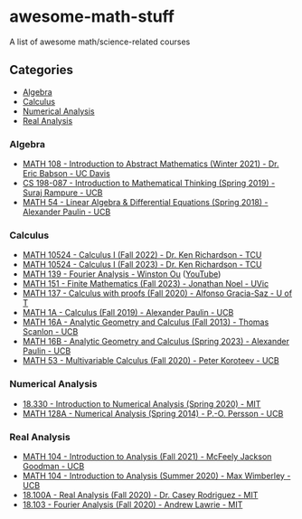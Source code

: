 # awesome-math-stuff
A list of awesome math/science-related courses

## Categories
 - [Algebra](#algebra)
 - [Calculus](#calculus)
 - [Numerical Analysis](#numerical-analysis)
 - [Real Analysis](#real-analysis)

### Algebra

 - [MATH 108 - Introduction to Abstract Mathematics (Winter 2021) - Dr. Eric Babson - UC Davis](https://www.math.ucdavis.edu/~babson/MAT108/index_108-W21.html)
 - [CS 198-087 - Introduction to Mathematical Thinking (Spring 2019) - Suraj Rampure - UCB](https://imt-decal.org/)
 - [MATH 54 - Linear Algebra & Differential Equations (Spring 2018) - Alexander Paulin - UCB](https://math.berkeley.edu/~apaulin/54_001(Spring2018).html)

### Calculus

 - [MATH 10524 - Calculus I (Fall 2022) - Dr. Ken Richardson - TCU](https://faculty.tcu.edu/richardson/2022F_calc1/)
 - [MATH 10524 - Calculus I (Fall 2023) - Dr. Ken Richardson - TCU](https://faculty.tcu.edu/richardson/2023F_calc1/)
 - [MATH 139 - Fourier Analysis - Winston Ou](https://drive.google.com/file/d/1f1pp1QkF0BqqLELBrKyk69X0ofd3SjdR/view) ([YouTube](https://www.youtube.com/playlist?list=PLun8-Z_lTkC5KUsw0dO2SBkdwdEVKqcP5))
 - [MATH 151 - Finite Mathematics (Fall 2023) - Jonathan Noel - UVic](https://www.youtube.com/playlist?list=PLtxJg53s2o0Mk87lsAQyx9ObyJN6O6jfH)
 - [MATH 137 - Calculus with proofs (Fall 2020) - Alfonso Gracia-Saz - U of T](https://www.math.utoronto.ca/alfonso/137/137.html?videos)
 - [MATH 1A - Calculus (Fall 2019) - Alexander Paulin - UCB](https://math.berkeley.edu/~apaulin/1A_001%20(Fall%202019).html)
 - [MATH 16A - Analytic Geometry and Calculus (Fall 2013) - Thomas Scanlon - UCB](https://archive.org/details/ucberkeley-webcast-PL-XXv-cvA_iCCCqDD9uTufr5I3Xtr3szk?sort=title)
 - [MATH 16B - Analytic Geometry and Calculus (Spring 2023) - Alexander Paulin - UCB](https://math.berkeley.edu/~apaulin/16B%20(Spring%202023).html)
 - [MATH 53 - Multivariable Calculus (Fall 2020) - Peter Koroteev - UCB](https://math.berkeley.edu/~pkoroteev/math53.html)

### Numerical Analysis

 - [18.330 - Introduction to Numerical Analysis (Spring 2020) - MIT](https://github.com/PKUFlyingPig/MIT18.330/tree/spring20)
 - [MATH 128A - Numerical Analysis (Spring 2014) - P.-O. Persson - UCB](http://persson.berkeley.edu/mathW128A/lecture_videos.html)

### Real Analysis

 - [MATH 104 - Introduction to Analysis (Fall 2021) - McFeely Jackson Goodman - UCB](https://math.berkeley.edu/~mjgoodman/teaching/104F21/)
 - [MATH 104 - Introduction to Analysis (Summer 2020) - Max Wimberley - UCB](https://www.youtube.com/@RealAnalysisSummer-MaxWimberle/playlists)
 - [18.100A - Real Analysis (Fall 2020) - Dr. Casey Rodriguez - MIT](https://www.youtube.com/playlist?list=PLUl4u3cNGP61O7HkcF7UImpM0cR_L2gSw)
 - [18.103 - Fourier Analysis (Fall 2020) - Andrew Lawrie - MIT](https://www.youtube.com/playlist?list=PLIygTcviGPKBMyjct4h5QLNBWxIeglSMA)

